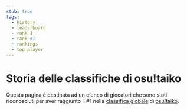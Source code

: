 ```yaml
---
stub: true
tags:
  - history
  - leaderboard
  - rank 1
  - rank #1
  - rankings
  - top player
---
```


# Storia delle classifiche di osu!taiko

Questa pagina è destinata ad un elenco di giocatori che sono stati riconosciuti per aver raggiunto il #1 nella [classifica globale](https://osu.ppy.sh/rankings/taiko/performance) di [osu!taiko](/wiki/Game_mode/osu!taiko).
